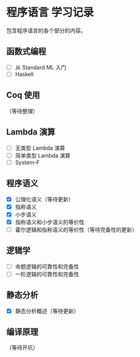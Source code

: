# 程序语言 学习记录

包含程序语言的各个部分的内容。

## 函数式编程

- [ ] 从 Standard ML 入门
- [ ] Haskell

## Coq 使用

（等待整理）


## Lambda 演算

- [ ] 无类型 Lambda 演算
- [ ] 简单类型 Lambda 演算
- [ ] System-F

## 程序语义

- [x] 公理化语义（等待更新）
- [x] 指称语义
- [x] 小步语义
- [x] 指称语义和小步语义的等价性
- [ ] 霍尔逻辑和指称语义的等价性（等待完备性的更新）

## 逻辑学

- [ ] 命题逻辑的可靠性和完备性
- [ ] 一阶逻辑的可靠性和完备性

## 静态分析

- [x] 静态分析概述（等待更新）

## 编译原理

（等待开坑）





